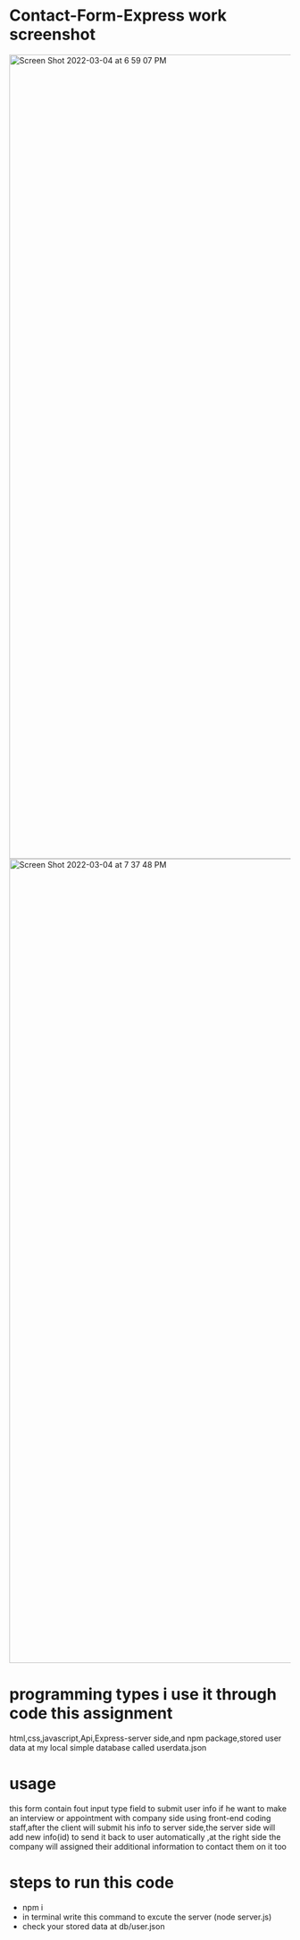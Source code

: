 # Contact-Form-Express work screenshot

<img width="1440" alt="Screen Shot 2022-03-04 at 6 59 07 PM" src="https://user-images.githubusercontent.com/95061565/156862582-25ea18f4-9ad3-4a54-88d9-4dca24cce1dc.png">

<img width="1440" alt="Screen Shot 2022-03-04 at 7 37 48 PM" src="https://user-images.githubusercontent.com/95061565/156862584-66411903-c6ff-4210-9e83-d5afae933a02.png">




# programming types i use it through code this assignment
html,css,javascript,Api,Express-server side,and npm package,stored user data at my local simple database called userdata.json
# usage
this form contain fout input type field to submit user info if he want to make an interview or appointment  with company side
using front-end coding staff,after the client will submit his info to server side,the server side will add new info(id) to send it back to user automatically ,at the right side the company will assigned their additional information to contact them on it too
# steps to run this code
* npm i
* in terminal write this command to excute the server (node server.js)
* check your stored data at db/user.json
